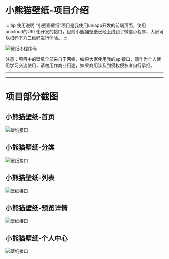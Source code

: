 # 小熊猫壁纸-项目介绍

::: tip 使用说明
“小熊猫壁纸”项目是我使用uniapp开发的前端页面，使用unicloud的URL化开发的接口，目前小熊猫壁纸已经上线到了微信小程序，大家可以扫码下方二维码进行体验。
:::

![壁纸小程序码](../public/images/pandow.jpg)  

注意：项目中的壁纸全部来自于网络，如果大家使用我的api接口，请作为个人使用学习交流使用，请勿用作商业用途，如果商用涉及到侵权侵权者自行承担。

---


---

# 项目部分截图

## 小熊猫壁纸-首页
![壁纸接口](../public/images/shouye.jpg) 

## 小熊猫壁纸-分类
![壁纸接口](../public/images/classfy.jpg) 

## 小熊猫壁纸-列表
![壁纸接口](../public/images/fengjing.jpg) 

## 小熊猫壁纸-预览详情
![壁纸接口](../public/images/xiangqing.jpg) 

## 小熊猫壁纸-个人中心
![壁纸接口](../public/images/center.jpg) 
